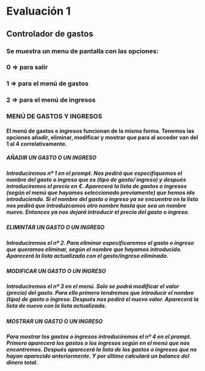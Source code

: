 # Evaluación 1 
## Controlador de gastos
### Se muestra un menu de pantalla con las opciones:
### 0 => para salir 
### 1 => para el menú de gastos
### 2 => para el menú de ingresos

### MENÚ DE GASTOS Y INGRESOS

#### El menú de gastos e ingresos funcionan de la misma forma. Tenemos las opciones añadir, eliminar, modificar y mostrar que para al acceder van del 1 al 4 correlativamente. 
##### AÑADIR UN GASTO O UN INGRESO
##### Introduciremos nº 1 en el prompt. Nos pedirá que especifiquemos el nombre del gasto o ingreso que es (tipo de gasto/ ingreso) y después introduciremos el precio en €. Aparecerá la lista de gastos o ingresos (según el menú que hayamos seleccionado previamente) que hemos ido introduciendo. Si el nombre del gasto o ingreso ya se encuentra en la lista nos pedirá que introduzcamos otro nombre hasta que sea un nombre nuevo. Entonces ya nos dejará introducir el precio del gasto o ingreso.
##### ELIMINTAR UN GASTO O UN INGRESO
##### Introduciremos el nº 2. Para eliminar especificaremos el gasto o ingreso que queramos eliminar, según el nombre que hayamos introducido. Aparecerá la lista actualizada con el gasto/ingreso eliminado. 
##### MODIFICAR UN GASTO O UN INGRESO
##### Introduciremos el nº 3 en el menú. Solo se podrá modificar el valor (precio) del gasto. Para ello primero tendremos que introducir el nombre (tipo) de gasto o ingreso. Después nos pedirá el nuevo valor. Aparecerá la lista de nuevo con la lista actualizada.
##### MOSTRAR UN GASTO O UN INGRESO
##### Para mostrar los gastos o ingresos introduciremos el nº 4 en el prompt. Primero aparecerá los gastos o los ingresos según en el menú que nos encontremos. Después aparecerá la lista de los gastos o ingresos que no hayan aparecido anteriormente. Y por último calculará un balance del dinero total.